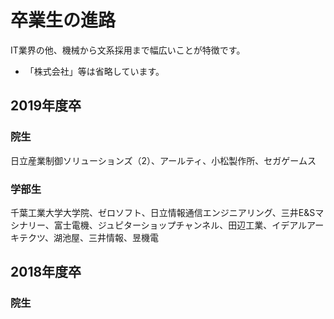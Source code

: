 # 卒業生の進路

IT業界の他、機械から文系採用まで幅広いことが特徴です。

* 「株式会社」等は省略しています。

## 2019年度卒

### 院生

日立産業制御ソリューションズ（2）、アールティ、小松製作所、セガゲームス

### 学部生

千葉工業大学大学院、ゼロソフト、日立情報通信エンジニアリング、三井E&Sマシナリー、富士電機、ジュピターショップチャンネル、田辺工業、イデアルアーキテクツ、湖池屋、三井情報、昱機電

## 2018年度卒

### 院生



